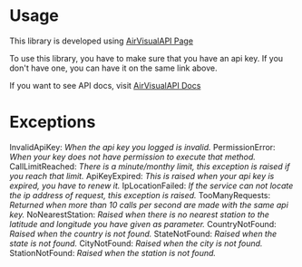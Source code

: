 # **Usage**

This library is developed using [AirVisualAPI Page](https://www.iqair.com/air-pollution-data-api)

To use this library, you have to make sure that you have an api key. If you don't have one, you can have it on the same link above.

If you want to see API docs, visit [AirVisualAPI Docs](https://api-docs.iqair.com/?version=latest)

# Exceptions 

InvalidApiKey: _When the api key you logged is invalid._
PermissionError: _When your key does not have permission to execute that method._
CallLimitReached: _There is a minute/monthy limit, this exception is raised if you reach that limit._
ApiKeyExpired: _This is raised when your api key is expired, you have to renew it._
IpLocationFailed: _If the service can not locate the ip address of request, this exception is raised._
TooManyRequests: _Returned when more than 10 calls per second are made with the same api key._
NoNearestStation: _Raised when there is no nearest station to the latitude and longitude you have given as parameter._
CountryNotFound: _Raised when the country is not found._
StateNotFound: _Raised when the state is not found._
CityNotFound: _Raised when the city is not found._
StationNotFound: _Raised when the station is not found._